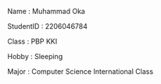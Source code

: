 Name       : Muhammad Oka

StudentID  : 2206046784

Class      : PBP KKI

Hobby      : Sleeping

Major      : Computer Science International Class
